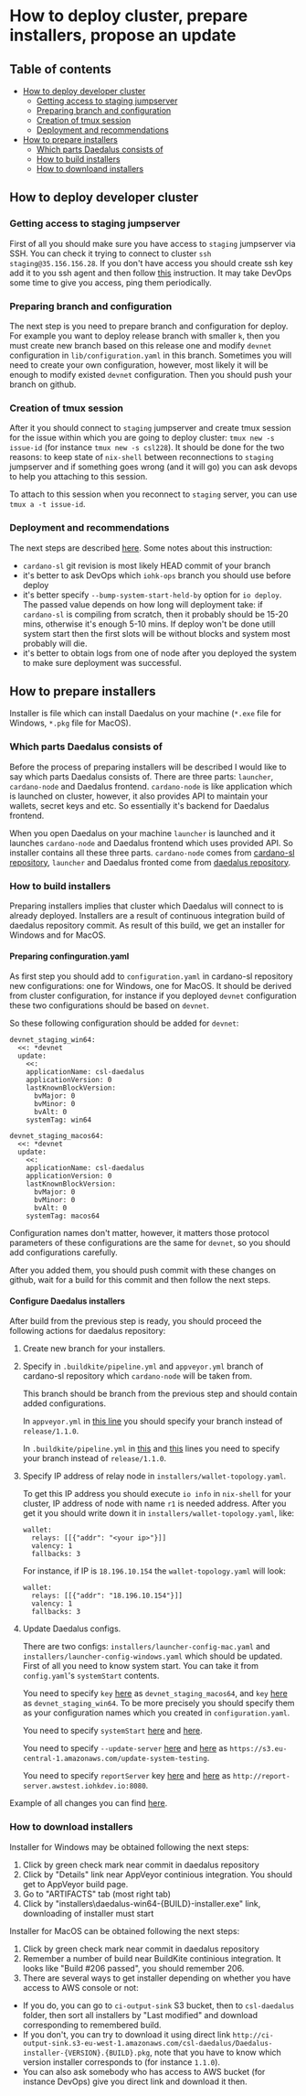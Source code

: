 # How to deploy cluster, prepare installers, propose an update

## Table of contents
  * [How to deploy developer cluster](#how-to-deploy-developer-cluster)
    + [Getting access to staging jumpserver](#getting-access-to-staging-jumpserver)
    + [Preparing branch and configuration](#preparing-branch-and-configuration)
    + [Creation of tmux session](#creation-of-tmux-session)
    + [Deployment and recommendations](#deployment-and-recommendations)
  * [How to prepare installers](#how-to-prepare-installers)
    + [Which parts Daedalus consists of](#which-parts-daedalus-consists-of)
    + [How to build installers](#how-to-build-installers)
    + [How to downloand installers](#how-to-download-installers)

## How to deploy developer cluster

### Getting access to staging jumpserver
First of all you should make sure you have access to `staging` jumpserver via SSH. 
You can check it trying to connect to cluster `ssh staging@35.156.156.28`.
If you don't have access you should create ssh key add it to you ssh agent and then 
follow [this](https://github.com/input-output-hk/iohk-ops#getting-ssh-access) instruction.
It may take DevOps some time to give you access, ping them periodically.

### Preparing branch and configuration
The next step is you need to prepare branch and configuration for deploy.
For example you want to deploy release branch with smaller `k`, 
then you must create new branch based on this release one and modify `devnet` configuration in `lib/configuration.yaml` in this branch.
Sometimes you will need to create your own configuration, however,
most likely it will be enough to modify existed `devnet` configuration.
Then you should push your branch on github.

### Creation of tmux session
After it you should connect to `staging` jumpserver and create tmux session for the issue within which you are going to deploy cluster:
`tmux new -s issue-id` (for instance `tmux new -s csl228`). 
It should be done for the two reasons: to keep state of `nix-shell` between reconnections to `staging` jumpserver
and if something goes wrong (and it will go) you can ask devops to help you attaching to this session.

To attach to this session when you reconnect to `staging` server, you can use `tmux a -t issue-id`.

### Deployment and recommendations
The next steps are described [here](https://github.com/input-output-hk/internal-documentation/wiki/Developer-clusters-HOWTO).
Some notes about this instruction:
* `cardano-sl` git revision is most likely HEAD commit of your branch
* it's better to ask DevOps which `iohk-ops` branch you should use before deploy
* it's better specify `--bump-system-start-held-by` option for `io deploy`. 
The passed value depends on how long will deployment take: 
if `cardano-sl` is compiling from scratch, then it probably should be 15-20 mins, otherwise it's enough 5-10 mins. 
If deploy won't be done utill system start then the first slots will be without blocks and system most probably will die.
* it's better to obtain logs from one of node after you deployed the system to make sure deployment was successful.

## How to prepare installers

Installer is file which can install Daedalus on your machine (`*.exe` file for Windows, `*.pkg` file for MacOS).

### Which parts Daedalus consists of
Before the process of preparing installers will be described I would like to say which parts Daedalus consists of.
There are three parts: `launcher`, `cardano-node` and Daedalus frontend.
`cardano-node` is like application which is launched on cluster, however, it also provides API to maintain your wallets, secret keys and etc.
So essentially it's backend for Daedalus frontend.

When you open Daedalus on your machine `launcher` is launched and it launches `cardano-node` and Daedalus frontend which uses provided API.
So installer contains all these three parts.
`cardano-node` comes from [cardano-sl repository](https://github.com/input-output-hk/cardano-sl), 
`launcher` and Daedalus fronted come from [daedalus repository](https://github.com/input-output-hk/daedalus).

### How to build installers
Preparing installers implies that cluster which Daedalus will connect to is already deployed.
Installers are a result of continuous integration build of daedalus repository commit. 
As result of this build, we get an installer for Windows and for MacOS.

#### Preparing confinguration.yaml
As first step you should add to `configuration.yaml` in cardano-sl repository new configurations: one for Windows, one for MacOS.
It should be derived from cluster configuration, for instance if you deployed `devnet` configuration these two configurations should be based
on `devnet`.

So these following configuration should be added for `devnet`:

```
devnet_staging_win64:
  <<: *devnet
  update:
    <<:
    applicationName: csl-daedalus
    applicationVersion: 0
    lastKnownBlockVersion:
      bvMajor: 0
      bvMinor: 0
      bvAlt: 0
    systemTag: win64

devnet_staging_macos64:
  <<: *devnet
  update:
    <<:
    applicationName: csl-daedalus
    applicationVersion: 0
    lastKnownBlockVersion:
      bvMajor: 0
      bvMinor: 0
      bvAlt: 0
    systemTag: macos64
```

Configuration names don't matter, however, it matters those protocol parameters of these configurations are the same for `devnet`, so
you should add configurations carefully.

After you added them, you should push commit with these changes on github, 
wait for a build for this commit and then follow the next steps.

#### Configure Daedalus installers
After build from the previous step is ready, you should proceed the following actions for daedalus repository:
1. Create new branch for your installers.
2. Specify in `.buildkite/pipeline.yml` and `appveyor.yml` branch of cardano-sl repository which `cardano-node` will be taken from.

   This branch should be branch from the previous step and should contain added configurations.
   
   In `appveyor.yml` in [this line](https://github.com/input-output-hk/daedalus/blob/release/0.9.0/appveyor.yml#L26)
   you should specify your branch instead of `release/1.1.0`.
   
   In `.buildkite/pipeline.yml` in [this](https://github.com/input-output-hk/daedalus/blob/release/0.9.0/.buildkite/pipeline.yml#L6) and 
   [this](https://github.com/input-output-hk/daedalus/blob/release/0.9.0/.buildkite/pipeline.yml#L14) lines
   you need to specify your branch instead of `release/1.1.0`.
3. Specify IP address of relay node in `installers/wallet-topology.yaml`.

   To get this IP address you should execute `io info` in `nix-shell` for your cluster, 
   IP address of node with name `r1` is needed address.
   After you get it you should write down it in `installers/wallet-topology.yaml`, like:
   ```
   wallet:
     relays: [[{"addr": "<your ip>"}]]
     valency: 1
     fallbacks: 3
   ```
   For instance, if IP is `18.196.10.154` the `wallet-topology.yaml` will look:
   ```
   wallet:
     relays: [[{"addr": "18.196.10.154"}]]
     valency: 1
     fallbacks: 3
   ```
4. Update Daedalus configs.

   There are two configs: `installers/launcher-config-mac.yaml` and `installers/launcher-config-windows.yaml` which should be updated.
   First of all you need to know system start. You can take it from `config.yaml`'s `systemStart` contents.
   
   You need to specify `key` [here](https://github.com/input-output-hk/daedalus/blob/release/0.9.0/installers/launcher-config-mac.yaml#L42) as `devnet_staging_macos64`, 
   and `key` [here](https://github.com/input-output-hk/daedalus/blob/release/0.9.0/installers/launcher-config-windows.yaml#L42) as `devnet_staging_win64`. 
   To be more precisely you should specify them as your configuration names which you created in `configuration.yaml`.
   
   You need to specify `systemStart` [here](https://github.com/input-output-hk/daedalus/blob/release/0.9.0/installers/launcher-config-mac.yaml#L43) and [here](https://github.com/input-output-hk/daedalus/blob/release/0.9.0/installers/launcher-config-windows.yaml#L42).
   
   You need to specify `--update-server` [here](https://github.com/input-output-hk/daedalus/blob/release/0.9.0/installers/launcher-config-mac.yaml#L12) and [here](https://github.com/input-output-hk/daedalus/blob/release/0.9.0/installers/launcher-config-windows.yaml#L12) as `https://s3.eu-central-1.amazonaws.com/update-system-testing`.
   
   You need to specify `reportServer` key [here](https://github.com/input-output-hk/daedalus/blob/release/0.9.0/installers/launcher-config-mac.yaml#L37) and [here](https://github.com/input-output-hk/daedalus/blob/release/0.9.0/installers/launcher-config-windows.yaml#L36) as `http://report-server.awstest.iohkdev.io:8080`.
   
Example of all changes you can find [here](https://github.com/input-output-hk/daedalus/commit/0f9eb4140eb9bd57f974878ac648bce349d824c2).
   
### How to download installers
Installer for Windows may be obtained following the next steps:
1. Click by green check mark near commit in daedalus repository
2. Click by "Details" link near AppVeyor continious integration. You should get to AppVeyor build page.
3. Go to "ARTIFACTS" tab (most right tab)
4. Click by "installers\daedalus-win64-{BUILD}-installer.exe" link, downloading of installer must start

Installer for MacOS can be obtained following the next steps:
1. Click by green check mark near commit in daedalus repository
2. Remember a number of build near BuildKite continious integration. It looks like "Build #206 passed", you should remember 206.
3. There are several ways to get installer depending on whether you have access to AWS console or not:
  * If you do, you can go to `ci-output-sink` S3 bucket, then to `csl-daedalus` folder, then sort all installers by "Last modified" and download corresponding to remembered build.
  * If you don't, you can try to download it using direct link
  `http://ci-output-sink.s3-eu-west-1.amazonaws.com/csl-daedalus/Daedalus-installer-{VERSION}.{BUILD}.pkg`, 
  note that you have to know which version installer corresponds to (for instance `1.1.0`).
  * You can also ask somebody who has access to AWS bucket (for instance DevOps) give you direct link and download it then.

